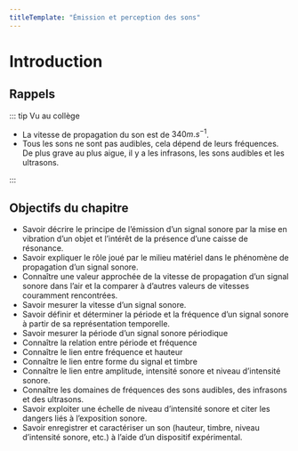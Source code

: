 ```yaml
---
titleTemplate: "Émission et perception des sons"
---
```


# Introduction

## Rappels

::: tip Vu au collège

- La vitesse de propagation du son est de $340 m.s^{-1}$.
- Tous les sons ne sont pas audibles, cela dépend de leurs fréquences. De plus grave au plus aigue, il y a les infrasons, les sons audibles et les ultrasons.

:::

## Objectifs du chapitre

- Savoir décrire le principe de l’émission d’un signal sonore par la mise en vibration d’un objet et l’intérêt de la présence d’une caisse de résonance.
- Savoir expliquer le rôle joué par le milieu matériel dans le phénomène de propagation d’un signal sonore.
- Connaître une valeur approchée de la vitesse de propagation d’un signal sonore dans l’air et la comparer à d’autres valeurs de vitesses couramment rencontrées.
- Savoir mesurer la vitesse d’un signal sonore.
- Savoir définir et déterminer la période et la fréquence d’un signal sonore à partir de sa représentation temporelle.
- Savoir mesurer la période d’un signal sonore périodique
- Connaître la relation entre période et fréquence
- Connaître le lien entre fréquence et hauteur
- Connaître le lien entre forme du signal et timbre
- Connaître le lien entre amplitude, intensité sonore et niveau d’intensité sonore.
- Connaître les domaines de fréquences des sons audibles, des infrasons et des ultrasons.
- Savoir exploiter une échelle de niveau d’intensité sonore et citer les dangers liés à l’exposition sonore.
- Savoir enregistrer et caractériser un son (hauteur, timbre, niveau d’intensité sonore, etc.) à l’aide d’un dispositif expérimental.
